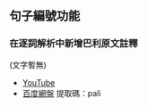 ## 句子編號功能
### 在逐詞解析中新增巴利原文註釋
(文字暫無)
- [YouTube](https://youtu.be/phRFoQbAh8s)
- [百度網盤](https://pan.baidu.com/s/1Vs0evu9q6np1l8GRU9auug) 提取碼：pali